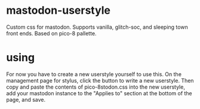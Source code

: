 # mastodon-userstyle
Custom css for mastodon. Supports vanilla, glitch-soc, and sleeping town front ends. Based on pico-8 pallette.
# using
For now you have to create a new userstyle yourself to use this.
On the management page for stylus, click the button to write a new userstyle. Then copy and paste the contents of pico-8stodon.css into the new userstyle, add your mastodon instance to the "Applies to" section at the bottom of the page, and save. 
